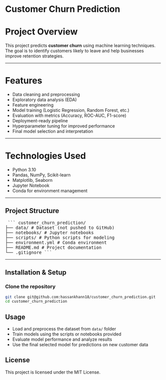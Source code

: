 #  Customer Churn Prediction

# Project Overview
This project predicts **customer churn** using machine learning techniques.  
The goal is to identify customers likely to leave and help businesses improve retention strategies.

---

# Features
- Data cleaning and preprocessing
- Exploratory data analysis (EDA)
- Feature engineering
- Model training (Logistic Regression, Random Forest, etc.)
- Evaluation with metrics (Accuracy, ROC-AUC, F1-score)
- Deployment-ready pipeline
- Hyperparameter tuning for improved performance  
- Final model selection and interpretation

---

# Technologies Used
- Python 3.10
- Pandas, NumPy, Scikit-learn
- Matplotlib, Seaborn
- Jupyter Notebook
- Conda for environment management

---

## Project Structure
<pre> ``` customer_churn_prediction/ 
├── data/ # Dataset (not pushed to GitHub)
├── notebooks/ # Jupyter notebooks 
├── scripts/ # Python scripts for modeling 
├── environment.yml # Conda environment
├── README.md # Project documentation
└── .gitignore ``` </pre>


---

## Installation & Setup
### Clone the repository
```bash
git clone git@github.com:hassankhann18/customer_churn_prediction.git
cd customer_churn_prediction
```

## Usage
- Load and preprocess the dataset from ```data/``` folder
- Train models using the scripts or notebooks provided
- Evaluate model performance and analyze results
- Use the final selected model for predictions on new customer data


## License
This project is licensed under the MIT License.

